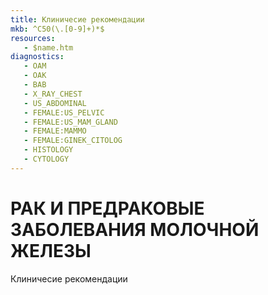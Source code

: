 ```yaml
---
title: Клиничесие рекомендации
mkb: ^C50(\.[0-9]+)*$
resources:
   - $name.htm
diagnostics:
   - OAM
   - OAK
   - BAB
   - X_RAY_CHEST
   - US_ABDOMINAL
   - FEMALE:US_PELVIC
   - FEMALE:US_MAM_GLAND
   - FEMALE:MAMMO
   - FEMALE:GINEK_CITOLOG
   - HISTOLOGY
   - CYTOLOGY
---
```


# РАК И ПРЕДРАКОВЫЕ ЗАБОЛЕВАНИЯ МОЛОЧНОЙ ЖЕЛЕЗЫ
Клиничесие рекомендации